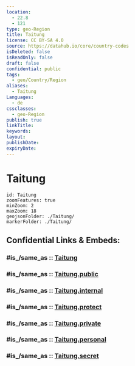 ```yaml
---
location:
  - 22.8
  - 121
type: geo-Region
title: Taitung
license: CC BY-SA 4.0
source: https://datahub.io/core/country-codes
isDeleted: false
isReadOnly: false
draft: false
confidential: public
tags:
  - geo/Country/Region
aliases:
  - Taitung
Languages:
  - de
cssclasses:
  - geo-Region
publish: true
linkTitle:
keywords:
layout:
publishDate:
expiryDate:
---
```


# Taitung

```leaflet
id: Taitung
zoomFeatures: true 
minZoom: 2 
maxZoom: 18
geojsonFolder: ./Taitung/
markerFolder: ./Taitung/
```


## Confidential Links & Embeds: 

### #is_/same_as :: [Taitung](/_Standards/Earth/Continent/Asia/Asia~East/Taiwan/Provinces~Taiwan/Taiwan/counties~Taiwan/Taitung.md) 

### #is_/same_as :: [Taitung.public](/_public/Earth/Continent/Asia/Asia~East/Taiwan/Provinces~Taiwan/Taiwan/counties~Taiwan/Taitung.public.md) 

### #is_/same_as :: [Taitung.internal](/_internal/Earth/Continent/Asia/Asia~East/Taiwan/Provinces~Taiwan/Taiwan/counties~Taiwan/Taitung.internal.md) 

### #is_/same_as :: [Taitung.protect](/_protect/Earth/Continent/Asia/Asia~East/Taiwan/Provinces~Taiwan/Taiwan/counties~Taiwan/Taitung.protect.md) 

### #is_/same_as :: [Taitung.private](/_private/Earth/Continent/Asia/Asia~East/Taiwan/Provinces~Taiwan/Taiwan/counties~Taiwan/Taitung.private.md) 

### #is_/same_as :: [Taitung.personal](/_personal/Earth/Continent/Asia/Asia~East/Taiwan/Provinces~Taiwan/Taiwan/counties~Taiwan/Taitung.personal.md) 

### #is_/same_as :: [Taitung.secret](/_secret/Earth/Continent/Asia/Asia~East/Taiwan/Provinces~Taiwan/Taiwan/counties~Taiwan/Taitung.secret.md)


